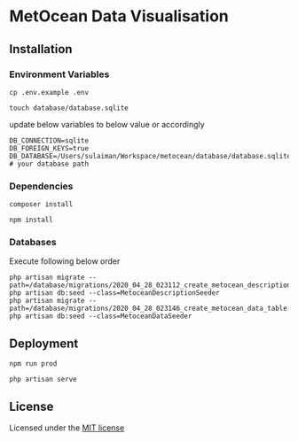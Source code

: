 
# MetOcean Data Visualisation

## Installation

### Environment Variables

`cp .env.example .env`

`touch database/database.sqlite`

update below variables to below value or accordingly
````
DB_CONNECTION=sqlite
DB_FOREIGN_KEYS=true
DB_DATABASE=/Users/sulaiman/Workspace/metocean/database/database.sqlite # your database path
````

### Dependencies

`composer install`

`npm install`

### Databases
Execute following below order
````
php artisan migrate --path=/database/migrations/2020_04_28_023112_create_metocean_description_table.php
php artisan db:seed --class=MetoceanDescriptionSeeder
php artisan migrate --path=/database/migrations/2020_04_28_023146_create_metocean_data_table.php
php artisan db:seed --class=MetoceanDataSeeder
````

## Deployment

`npm run prod`

`php artisan serve`

## License

Licensed under the [MIT license](http://opensource.org/licenses/MIT)
